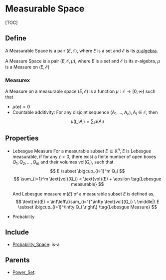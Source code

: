 # Measurable Space

[TOC]

## Define

A Measurable Space is a pair $(E, \mathcal E)$, where $E$ is a set and $\mathcal E$ is its [$\sigma$-algebra](./Power_Set.md).

A Measure Space is a pair $(E, \mathcal E, \mu)$, where $E$ is a set and $\mathcal E$ is its $\sigma$-algebra, $\mu$ is a Measure on $(E, \mathcal E)$

### Measurex

A Measure on a measurable space $(E, \mathcal E)$ is a function $\mu: \mathcal E \to [0, \infty)$ such that 

- $\mu (\emptyset) = 0$
- Countable additivity: For any disjoint sequence $(A_1, ..., A_n), A_i \in \mathcal E$, then
$$
\mu \left(\bigcup_i A_i\right) = \sum_i \mu(A_i)
$$

## Properties

- Lebesgue Measure 
  For a measurable subset $E \subseteq \mathbb{R}^n$, $E$ is Lebesgue measurable, if for any $\epsilon > 0$, there exist a finite number of open boxes $Q_1, Q_2, \ldots, Q_m$ and their volumes $\text{vol}(Q_i)$, such that
  $$
  E \subset \bigcup_{i=1}^m Q_i
  $$
  $$
  \sum_{i=1}^m \text{vol}(Q_i) < \text{vol}(E) + \epsilon  \tag{Lebesgue measurable}
  $$

  And Lebesgue measure $\text{m}(E)$ of a measurable subset $E$ is defined as,
  $$
  \text{m}(E) = \inf\left\{\sum_{i=1}^\infty \text{vol}(Q_i) \ \middle|\ E \subset \bigcup_{i=1}^\infty Q_i \right\}  \tag{Lebesgue Measure}
  $$

- Probability

## Include

- [Probability_Space](./Probability_Space.md): is-a

## Parents

- [Power_Set](./Power_Set.md): 

